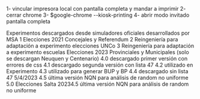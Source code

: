 1- vincular impresora local con pantalla completa y mandar a imprimir
2- cerrar chrome
3- $google-chrome --kiosk-printing
4- abrir modo invitado pantalla completa

Experimentos descargados desde simuladores oficiales desarrollados por MSA
1 Elecciones 2021 Concejales y Referendum
2 Reingeniería para adaptación a experimento elecciones UNCo
3 Reingeniería para adaptación a experimento escuelas
Elecciones 2023 Provinciales y Municipales (solo se descargan Neuquen y Centenario)
4.0 descargado primer versión con errores de css
4.1 descargado segunda versión con lista 47
4.2 utilizado en Experimento
4.3 utilizado para generar BUP y BP
4.4 descargado sin lista 47 5/4/2023
4.5 última versión NQN para análisis de random no uniforme
5.0 Elecciones Salta 20234.5 última versión NQN para análisis de random no uniforme

